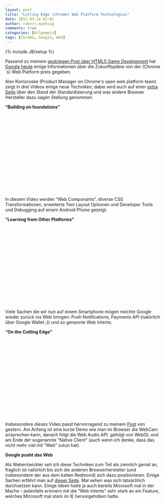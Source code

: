```yaml
---
layout: post
title: "Cutting Edge (Chrome) Web Platform Technologies"
date: 2012-03-14 01:01
author: robert.muehsig
comments: true
categories: [Allgemein]
tags: [Chrome, Google, Web]
---
```

{% include JB/setup %}
<p>Passend zu meinem <a href="{{BASE_PATH}}/2012/03/12/html5-games-tooling-3d/">gestriegen Post über HTML5 Game Development</a> hat <a href="http://blog.chromium.org/2012/03/meet-web-platform-again-for-first-time.html">Google heute</a> einige Informationen über die Zukunftspläne von der (Chrome´s) Web Platform preis gegeben. </p> <p>Alex Komoroske (Product Manager on Chrome's open web platform team) zeigt in drei Videos einige neue Techniken, dabei wird auch auf einer <a href="http://www.chromium.org/developers/meet-the-web-platform-companion">extra Seite</a> über den Stand der Standardisierung und was andere Browser Hersteller dazu sagen Stellung genommen.</p> <p><strong>“Building on foundations”</strong></p> <div style="padding-bottom: 0px; margin: 0px; padding-left: 0px; padding-right: 0px; display: inline; float: none; padding-top: 0px" id="scid:5737277B-5D6D-4f48-ABFC-DD9C333F4C5D:c0244f6f-4271-404f-9893-ab550ae82796" class="wlWriterEditableSmartContent"><div><object width="448" height="252"><param name="movie" value="http://www.youtube.com/v/3i4dtgh3ym0?hl=en&amp;hd=1"></param><embed src="http://www.youtube.com/v/3i4dtgh3ym0?hl=en&amp;hd=1" type="application/x-shockwave-flash" width="448" height="252"></embed></object></div></div> <p>In diesem Video werden “Web Componants”, diverse CSS Transformationen, erweiterte Text Layout Optionen und Developer Tools und Debugging auf einem Android Phone gezeigt. </p> <p><strong>“Learning from Other Platforms”</strong></p> <div style="padding-bottom: 0px; margin: 0px; padding-left: 0px; padding-right: 0px; display: inline; float: none; padding-top: 0px" id="scid:5737277B-5D6D-4f48-ABFC-DD9C333F4C5D:2b152ca2-fec0-4455-8fd0-45df37d24686" class="wlWriterEditableSmartContent"><div><object width="448" height="252"><param name="movie" value="http://www.youtube.com/v/mRd2SAL0vT4?hl=en&amp;hd=1"></param><embed src="http://www.youtube.com/v/mRd2SAL0vT4?hl=en&amp;hd=1" type="application/x-shockwave-flash" width="448" height="252"></embed></object></div></div> <p>Viele Sachen die wir nun auf einem Smartphone mögen möchte Google wieder zurück ins Web bringen: Push Notifications, Payments API (natürlich über Google Wallet ;)) und so genannte Web Intents. </p> <p><strong>“On the Cutting Edge”</strong></p> <div style="padding-bottom: 0px; margin: 0px; padding-left: 0px; padding-right: 0px; display: inline; float: none; padding-top: 0px" id="scid:5737277B-5D6D-4f48-ABFC-DD9C333F4C5D:6f110379-0b16-4c55-8367-c31fd25737de" class="wlWriterEditableSmartContent"><div><object width="448" height="252"><param name="movie" value="http://www.youtube.com/v/PNzmXDa1JLA#!?hl=en&amp;hd=1"></param><embed src="http://www.youtube.com/v/PNzmXDa1JLA#!?hl=en&amp;hd=1" type="application/x-shockwave-flash" width="448" height="252"></embed></object></div></div> <p>Insbesondere dieses Video passt hervorragend zu meinem <a href="{{BASE_PATH}}/2012/03/12/html5-games-tooling-3d/">Post</a> von gestern. Am Anfang ist eine kurze Demo wie man im Browser die WebCam ansprechen kann, danach folgt die Web Audio API. gefolgt von WebGL und am Ende der sogenannte “Native Client” (auch wenn ich denke, dass das nicht mehr viel mit “Web” zutun hat).</p> <p><strong>Google pusht das Web</strong></p> <p>Als Webentwickler seh ich diese Techniken zum Teil als ziemlich genial an, fraglich ist natürlich bis sich die anderen Browserhersteller (und insbesondere der aus dem kalten Redmond) sich dazu positionieren. Einige Sachen erfährt man auf <a href="http://www.chromium.org/developers/meet-the-web-platform-companion">dieser Seite</a>. Mal sehen was sich tatsächlich durchsetzen kann. Einige Ideen hatte ja auch bereits Microsoft mal in der Mache – jedenfalls erinnern mit die “Web Intents” sehr stark an ein Feature, welches Microsoft mal stark im IE hervorgehoben hatte. </p>
